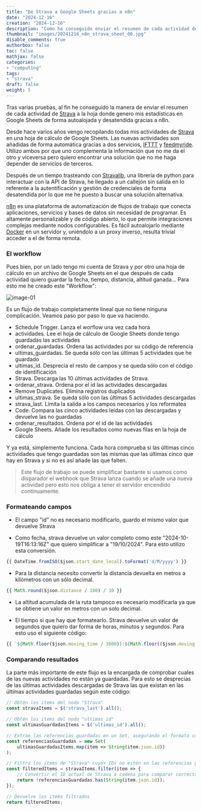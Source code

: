 ```yaml
---
title: "De Strava a Google Sheets gracias a n8n"
date: "2024-12-16"
creation: "2024-12-16"
description: "Como he conseguido enviar el resumen de cada actividad de Strava a una hoja de cálculo de Google Sheets mediante n8n."
thumbnail: "images/20241216_n8n_strava_sheet_00.jpg"
disable_comments: true
authorbox: false
toc: false
mathjax: false
categories:
- "computing"
tags:
- "strava"
draft: false
weight: 5
---
```

Tras varias pruebas, al fin he conseguido la manera de enviar el resumen de cada actividad de [Strava] a la hoja donde genero mis estadísticas en Google Sheets de forma autoalojada y desatendida gracias a n8n.
<!--more-->
Desde hace varios años vengo recopilando todas mis actividades de [Strava] en una hoja de cálculo de Google Sheets. Las nuevas actividades son añadidas de forma automática gracias a dos servicios, [IFTTT] y [feedmyride]. Utilizo ambos por que uno complementa la información que no me da el otro y viceversa pero quiero encontrar una solución que no me haga depender de servicios de terceros.

Después de un tiempo trasteando con [Stravalib], una librería de python para interactuar con la API de Strava, he llegado a un callejón sin salida en lo referente a la autentificación y gestión de credenciales de forma desatendida por lo que me he puesto a buscar una solución alternativa.

[n8n] es una plataforma de automatización de flujos de trabajo que conecta aplicaciones, servicios y bases de datos sin necesidad de programar. Es altamente personalizable y de código abierto, lo que permite integraciones complejas mediante nodos configurables. Es fácil autoalojarlo mediante [Docker] en un servidor y, uniéndolo a un proxy inverso, resulta trivial acceder a el de forma remota.

### El workflow
Pues bien, por un lado tengo mi cuenta de Strava y por otro una hoja de cálculo en un archivo de Google Sheets en el que después de cada actividad quiero guardar la fecha, tiempo, distancia, altitud ganada... Para esto me he creado este "Workflow":

![image-01]

Es un flujo de trabajo completamente lineal que no tiene ninguna complicación. Veamos paso por paso lo que va haciendo.

- Schedule Trigger. Lanza el worflow una vez cada hora
- actividades. Lee el hoja de cálculo de Google Sheets donde tengo guardadas las actividades
- ordenar_guardadas. Ordena las actividades por su código de referencia
- ultimas_guardadas. Se queda sólo con las últimas 5 actividades que he guardado
- ultimas_id. Desprecia el resto de campos y se queda sólo con el código de identificación
- Strava. Descarga las 10 últimas actividades de Strava.
- ordenar_strava. Ordena por el id las actividades descargadas
- Remove Duplicates. Elimina registros duplicados
- ultimas_strava. Se queda sólo con las últimas 5 actividades descargadas
- strava_last. Limita la salida a los campos necesarios y los reformatea
- Code. Compara las cinco actividades leídas con las descargadas y devuelve las no guardadas
- ordenar_resultados. Ordena por el id de las actividades
- Google Sheets. Añade los resultados como nuevas filas en la hoja de cálculo

Y ya está, simplemente funciona. Cada hora comprueba si las últimas cinco actividades que tengo guardadas son las mismas que las últimas cinco que hay en Strava y si no es así añade las que falten.

> Este flujo de trabajo se puede simplificar bastante si usamos como disparador el webhook que Strava lanza cuando se añade una nueva actividad pero esto nos obliga a tener el servidor encendido continuamente.

### Formateando campos
- El campo "id" no es necesario modificarlo, guardo el mismo valor que devuelve Strava

- Como fecha, strava devuelve un valor completo como este "2024-10-19T16:13:16Z" que quiero simplificar a "19/10/2024". Para esto utilizo esta conversión.
``` javascript
{{ DateTime.fromISO($json.start_date_local).toFormat('d/M/yyyy') }}
```

- Para la distancia necesito convertir la distancia devuelta en metros a kilómetros con un sólo decimal. 
``` javascript
{{ Math.round($json.distance / 100) / 10 }}
```

- La altitud acumulada de la ruta tampoco es necesario modificarla ya que se obtiene un valor en metros con un solo decimal.

- El tiempo si que hay que formatearlo. Strava devuelve un valor de segundos que quiero dar forma de horas, minutos y segundos. Para esto uso el siguiente código:
``` javascript
{{ `${Math.floor($json.moving_time / 3600)}:${Math.floor(($json.moving_time % 3600) / 60).toString().padStart(2, '0')}:${($json.moving_time % 60).toString().padStart(2, '0')}` }}
```
### Comparando resultados
La parte más importante de este flujo es la encargada de comprobar cuales de las nuevas actividades no están ya guardadas. Para esto se desprecias de las últimas actividades descargadas de Strava las que existan en las últimas actividades guardadas según este código:

``` javascript
// Obtén los items del nodo "Strava"
const stravaItems = $('strava_last').all();

// Obtén los items del nodo "ultimas_id"
const ultimasGuardadasItems = $('ultimas_id').all();

// Extrae las referencias guardadas en un Set, asegurando el formato como cadena
const referenciasGuardadas = new Set(
    ultimasGuardadasItems.map(item => String(item.json.id))
);

// Filtra los items de "Strava" cuyos IDs no estén en las referencias guardadas
const filteredItems = stravaItems.filter(item => {
    // Convertir el ID actual de Strava a cadena para comparar correctamente
    return !referenciasGuardadas.has(String(item.json.id));
});

// Devuelve los items filtrados
return filteredItems;
```

[Docker]: https://www.docker.com
[feedmyride]: https://feedmyride.net
[IFTTT]: https://ifttt.com
[n8n]: https://n8n.io
[Strava]: https://www.strava.com/
[Stravalib]: https://github.com/stravalib/stravalib

[image-01]: /images/20241216_n8n_strava_sheet_01.jpg



